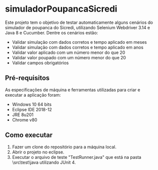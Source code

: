 # simuladorPoupancaSicredi
Este projeto tem o objetivo de testar automaticamente alguns cenários do simulador de poupanca do Sicredi, utilizando Selenium Webdriver 3.14 e Java 8 e Cucumber.
Dentre os cenários estão:
- Validar simulação com dados corretos e tempo aplicado em meses
- Validar simulação com dados corretos e tempo aplicado em anos
- Validar valor aplicado com um número menor do que 20
- Validar valor poupado com um número menor do que 20
- Validar campos obrigatórios


## Pré-requisitos

As especificações de máquina e ferramentas utilizadas para criar e executar a aplicação foram:
- Windows 10 64 bits
- Eclipse IDE 2018-12
- JRE 8u201
- Chrome v80


## Como executar

1. Fazer um clone do repositório para a máquina local.
2. Abrir o projeto no eclipse.
3. Executar o arquivo de teste "TestRunner.java" que está na pasta \src\test\java utilizando JUnit 4.
